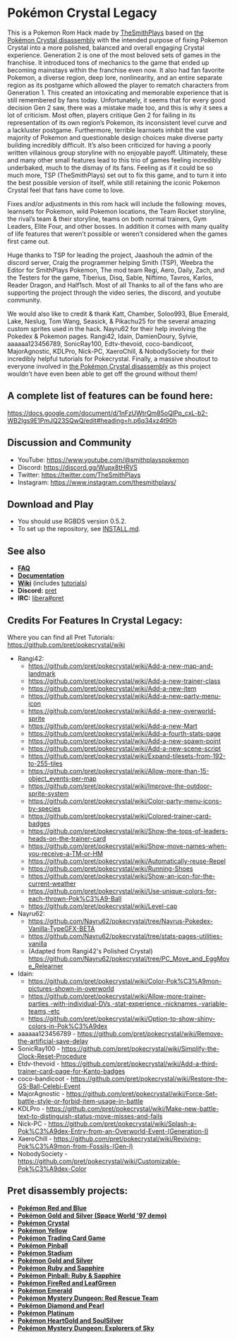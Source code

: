 # Pokémon Crystal Legacy

This is a Pokemon Rom Hack made by [TheSmithPlays](https://www.youtube.com/@TheSmithPlays) based on [the Pokémon Crystal disassembly](https://github.com/pret/pokecrystal) with the intended purpose of fixing Pokemon Crystal into a more polished, balanced and overall engaging Crystal experience. Generation 2 is one of the most beloved sets of games in the franchise. It introduced tons of mechanics to the game that ended up becoming mainstays within the franchise even now. It also had fan favorite Pokemon, a diverse region, deep lore, nonlinearity, and an entire separate region as its postgame which allowed the player to rematch characters from Generation 1. This created an intoxicating and memorable experience that is still remembered by fans today. Unfortunately, it seems that for every good decision Gen 2 saw, there was a mistake made too, and this is why it sees a lot of criticism. Most often, players critique Gen 2 for failing in its representation of its own region’s Pokemon, its inconsistent level curve and a lackluster postgame. Furthermore, terrible learnsets inhibit the vast majority of Pokemon and questionable design choices make diverse party building incredibly difficult. It’s also been criticized for having a poorly written villainous group storyline with no enjoyable payoff. Ultimately, these and many other small features lead to this trio of games feeling incredibly underbaked, much to the dismay of its fans. Feeling as if it could be so much more, TSP (TheSmithPlays) set out to fix this game, and to turn it into the best possible version of itself, while still retaining the iconic Pokemon Crystal feel that fans have come to love. 

Fixes and/or adjustments in this rom hack will include the following: moves, learnsets for Pokemon, wild Pokemon locations, the Team Rocket storyline, the rival’s team & their storyline, teams on both normal trainers, Gym Leaders, Elite Four, and other bosses. In addition it comes with many quality of life features that weren’t possible or weren’t considered when the games first came out.

Huge thanks to TSP for leading the project, Jaashouh the admin of the discord server, Craig the programmer helping Smith (TSP), Weebra the Editor for SmithPlays Pokemon, The mod team Regi, Aero, Daily, Zach, and the Testers for the game, Tiberius, Disq, Sable, Niftimo, Tavros, Karlos, Reader Dragon, and Half1sch. Most of all Thanks to all of the fans who are supporting the project through the video series, the discord, and youtube community.

We would also like to credit & thank Katt, Chamber, Soloo993, Blue Emerald, Lake, Neslug, Tom Wang, Seasick, & Pikachu25 for the several amazing custom sprites used in the hack. Nayru62 for their help involving the Pokedex & Pokemon pages. Rangi42, Idain, DamienDoury, Sylvie, aaaaaa123456789, SonicRay100, Edtv-thevoid, coco-bandicoot, MajorAgnostic, KDLPro, Nick-PC, XaeroChill, & NobodySociety for their incredibly helpful tutorials for Pokecrystal. Finally, a massive shoutout to everyone involved in [the Pokémon Crystal disassembly](https://github.com/pret/pokecrystal) as this project wouldn’t have even been able to get off the ground without them!


## A complete list of features can be found here:
https://docs.google.com/document/d/1nFzUWtrQm85oQlPp_cxL-b2-WB2Igs9E1PmJQ23SQwQ/edit#heading=h.p6q34xz4t90h


## Discussion and Community
* YouTube: https://www.youtube.com/@smithplayspokemon
* Discord: https://discord.gg/Wupx8tHRVS
* Twitter: https://twitter.com/TheSmithPlays
* Instagram: https://www.instagram.com/thesmithplays/


## Download and Play

* You should use RGBDS version 0.5.2.
* To set up the repository, see [INSTALL.md](INSTALL.md).


## See also

- [**FAQ**](FAQ.md)
- [**Documentation**][docs]
- [**Wiki**][wiki] (includes [tutorials][tutorials])
- **Discord:** [pret][discord]
- **IRC:** [libera#pret][irc]


## Credits For Features In Crystal Legacy:

Where you can find all Pret Tutorials: https://github.com/pret/pokecrystal/wiki

- Rangi42: 
    - https://github.com/pret/pokecrystal/wiki/Add-a-new-map-and-landmark
    - https://github.com/pret/pokecrystal/wiki/Add-a-new-trainer-class
    - https://github.com/pret/pokecrystal/wiki/Add-a-new-item
    - https://github.com/pret/pokecrystal/wiki/Add-a-new-party-menu-icon
    - https://github.com/pret/pokecrystal/wiki/Add-a-new-overworld-sprite
    - https://github.com/pret/pokecrystal/wiki/Add-a-new-Mart
    - https://github.com/pret/pokecrystal/wiki/Add-a-fourth-stats-page
    - https://github.com/pret/pokecrystal/wiki/Add-a-new-spawn-point
    - https://github.com/pret/pokecrystal/wiki/Add-a-new-scene-script
    - https://github.com/pret/pokecrystal/wiki/Expand-tilesets-from-192-to-255-tiles
    - https://github.com/pret/pokecrystal/wiki/Allow-more-than-15-object_events-per-map
    - https://github.com/pret/pokecrystal/wiki/Improve-the-outdoor-sprite-system
    - https://github.com/pret/pokecrystal/wiki/Color-party-menu-icons-by-species
    - https://github.com/pret/pokecrystal/wiki/Colored-trainer-card-badges
    - https://github.com/pret/pokecrystal/wiki/Show-the-tops-of-leaders-heads-on-the-trainer-card
    - https://github.com/pret/pokecrystal/wiki/Show-move-names-when-you-receive-a-TM-or-HM
    - https://github.com/pret/pokecrystal/wiki/Automatically-reuse-Repel
    - https://github.com/pret/pokecrystal/wiki/Running-Shoes
    - https://github.com/pret/pokecrystal/wiki/Show-an-icon-for-the-current-weather
    - https://github.com/pret/pokecrystal/wiki/Use-unique-colors-for-each-thrown-Pok%C3%A9-Ball
    - https://github.com/pret/pokecrystal/wiki/Level-cap
- Nayru62:
    - https://github.com/Nayru62/pokecrystal/tree/Nayrus-Pokedex-Vanilla-TypeGFX-BETA
    - https://github.com/Nayru62/pokecrystal/tree/stats-pages-utilities-vanilla
    - (Adapted from Rangi42's Polished Crystal) https://github.com/Nayru62/pokecrystal/tree/PC_Move_and_EggMove_Relearner
- Idain:
    - https://github.com/pret/pokecrystal/wiki/Color-Pok%C3%A9mon-pictures-shown-in-overworld
    - https://github.com/pret/pokecrystal/wiki/Allow-more-trainer-parties,-with-individual-DVs,-stat-experience,-nicknames,-variable-teams,-etc
    - https://github.com/pret/pokecrystal/wiki/Option-to-show-shiny-colors-in-Pok%C3%A9dex
- aaaaaa123456789 - https://github.com/pret/pokecrystal/wiki/Remove-the-artificial-save-delay
- SonicRay100 - https://github.com/pret/pokecrystal/wiki/Simplify-the-Clock-Reset-Procedure
- Etdv-thevoid - https://github.com/pret/pokecrystal/wiki/Add-a-third-trainer-card-page-for-Kanto-badges
- coco-bandicoot - https://github.com/pret/pokecrystal/wiki/Restore-the-GS-Ball-Celebi-Event
- MajorAgnostic - https://github.com/pret/pokecrystal/wiki/Force-Set-battle-style-or-forbid-item-usage-in-battle
- KDLPro - https://github.com/pret/pokecrystal/wiki/Make-new-battle-text-to-distinguish-status-move-misses-and-fails
- Nick-PC - https://github.com/pret/pokecrystal/wiki/Splash-a-Pok%C3%A9dex-Entry-from-an-Overworld-Event-(Generation-I)
- XaeroChill - https://github.com/pret/pokecrystal/wiki/Reviving-Pok%C3%A9mon-from-Fossils-(Gen-I)
- NobodySociety - https://github.com/pret/pokecrystal/wiki/Customizable-Pok%C3%A9dex-Color


## Pret disassembly projects:

* [**Pokémon Red and Blue**](https://github.com/pret/pokered)
* [**Pokémon Gold and Silver (Space World '97 demo)**](https://github.com/pret/pokegold-spaceworld)
* [**Pokémon Crystal**](https://github.com/pret/pokecrystal)
* [**Pokémon Yellow**](https://github.com/pret/pokeyellow)
* [**Pokémon Trading Card Game**](https://github.com/pret/poketcg)
* [**Pokémon Pinball**](https://github.com/pret/pokepinball)
* [**Pokémon Stadium**](https://github.com/pret/pokestadium)
* [**Pokémon Gold and Silver**](https://github.com/pret/pokegold)
* [**Pokémon Ruby and Sapphire**](https://github.com/pret/pokeruby)
* [**Pokémon Pinball: Ruby & Sapphire**](https://github.com/pret/pokepinballrs)
* [**Pokémon FireRed and LeafGreen**](https://github.com/pret/pokefirered)
* [**Pokémon Emerald**](https://github.com/pret/pokeemerald)
* [**Pokémon Mystery Dungeon: Red Rescue Team**](https://github.com/pret/pmd-red)
* [**Pokémon Diamond and Pearl**](https://github.com/pret/pokediamond)
* [**Pokémon Platinum**](https://github.com/pret/pokeplatinum) 
* [**Pokémon HeartGold and SoulSilver**](https://github.com/pret/pokeheartgold)
* [**Pokémon Mystery Dungeon: Explorers of Sky**](https://github.com/pret/pmd-sky)

[pokered]: https://github.com/pret/pokered
[pokeyellow]: https://github.com/pret/pokeyellow
[pokegold]: https://github.com/pret/pokegold
[pokepinball]: https://github.com/pret/pokepinball
[poketcg]: https://github.com/pret/poketcg
[pokeruby]: https://github.com/pret/pokeruby
[pokefirered]: https://github.com/pret/pokefirered
[pokeemerald]: https://github.com/pret/pokeemerald
[docs]: https://pret.github.io/pokecrystal/
[wiki]: https://github.com/pret/pokecrystal/wiki
[tutorials]: https://github.com/pret/pokecrystal/wiki/Tutorials
[discord]: https://discord.gg/d5dubZ3
[irc]: https://web.libera.chat/?#pret
[ci]: https://github.com/pret/pokecrystal/actions
[ci-badge]: https://github.com/pret/pokecrystal/actions/workflows/main.yml/badge.svg
